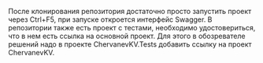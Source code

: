После клонирования репозитория достаточно просто запустить проект через Ctrl+F5, при запуске откроется интерфейс Swagger.
В репозитории также есть проект с тестами, необходимо удостовериться, что в нем есть ссылка на основной проект. Для этого в обозревателе решений надо в проекте ChervanevKV.Tests добавить ссылку на проект ChervanevKV.
